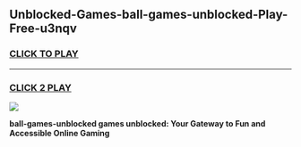 
## Unblocked-Games-ball-games-unblocked-Play-Free-u3nqv
<h3>
<a href="https://premium76.site?title=ball-games-unblocked&ref=09A">CLICK TO PLAY</a></h3>
<hr>

<h3>
<a href="https://premium76.site?title=ball-games-unblocked&ref=09A">CLICK 2 PLAY</a>
  
</h3>

<a href="https://premium76.site?title=ball-games-unblocked&ref=09A"><img src="https://clearcache.store/games.png"></a>


**ball-games-unblocked games unblocked: Your Gateway to Fun and Accessible Online Gaming**
